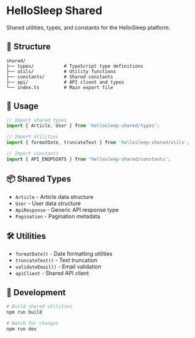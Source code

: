 # HelloSleep Shared

Shared utilities, types, and constants for the HelloSleep platform.

## 📁 Structure

```
shared/
├── types/           # TypeScript type definitions
├── utils/           # Utility functions
├── constants/       # Shared constants
├── api/             # API client and types
└── index.ts         # Main export file
```

## 🔧 Usage

```typescript
// Import shared types
import { Article, User } from 'hellosleep-shared/types';

// Import utilities
import { formatDate, truncateText } from 'hellosleep-shared/utils';

// Import constants
import { API_ENDPOINTS } from 'hellosleep-shared/constants';
```

## 📦 Shared Types

- `Article` - Article data structure
- `User` - User data structure
- `ApiResponse` - Generic API response type
- `Pagination` - Pagination metadata

## 🛠️ Utilities

- `formatDate()` - Date formatting utilities
- `truncateText()` - Text truncation
- `validateEmail()` - Email validation
- `apiClient` - Shared API client

## 🔄 Development

```bash
# Build shared utilities
npm run build

# Watch for changes
npm run dev
``` 